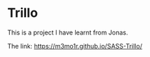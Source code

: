 # Trillo
This is a project I have learnt from Jonas.

The link: https://m3mo1r.github.io/SASS-Trillo/
